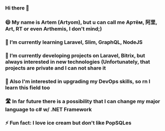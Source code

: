 ### Hi there 👋
### 😄 My name is Artem (Artyom), but u can call me Артём, 阿里, Art, RT or even Arthemis, I don't mind;)
### 🌱 I’m currently learning Laravel, Slim, GraphQL, NodeJS
### 🔭 I’m currently developing projects on Laravel, Bitrix, but always interested in new technologies (Unfortunately, that projects are private and I can not share it
### 🤔 Also I'm interested in upgrading my DevOps skills, so rn I learn this field too
### 🛣 In far future there is a possibility that I can change my major language to c# w/ .NET Framework
### ⚡ Fun fact: I love ice cream but don't like PopSQLes

<!--
**DisastrousBug/DisastrousBug** is a ✨ _special_ ✨ repository because its `README.md` (this file) appears on your GitHub profile.

Here are some ideas to get you started:

- 🔭 I’m currently working on ...
- 🌱 I’m currently learning Laravel, Slim, GraphQL, NodeJS
- 👯 I’m looking to collaborate on 
- 🤔 I’m looking for help with ...
- 💬 Ask me about ...
- 📫 How to reach me: ...
- 😄 Pronouns: ...
- ⚡ Fun fact: ...
-->

